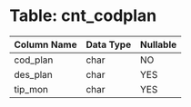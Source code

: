 # Table: cnt_codplan

| Column Name | Data Type | Nullable |
|-------------|-----------|----------|
| cod_plan | char | NO |
| des_plan | char | YES |
| tip_mon | char | YES |
